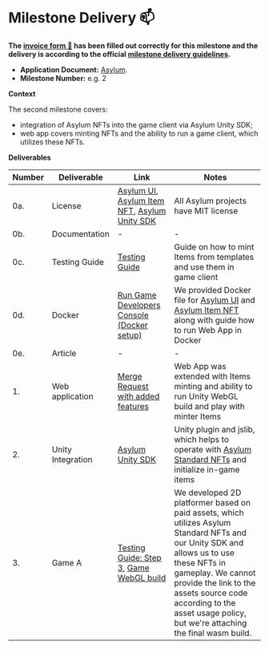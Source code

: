 # Milestone Delivery :mailbox:

**The [invoice form :pencil:](https://docs.google.com/forms/d/e/1FAIpQLSfmNYaoCgrxyhzgoKQ0ynQvnNRoTmgApz9NrMp-hd8mhIiO0A/viewform) has been filled out correctly for this milestone and the delivery is according to the official [milestone delivery guidelines](https://github.com/w3f/Grants-Program/blob/master/docs/milestone-deliverables-guidelines.md).**  

* **Application Document:** [Asylum](https://github.com/w3f/Grants-Program/tree/master/applications/asylum.md).
* **Milestone Number:** e.g. 2

**Context**

The second milestone covers:
 - integration of Asylum NFTs into the game client via Asylum Unity SDK;
 - web app covers minting NFTs and the ability to run a game client, which utilizes these NFTs.

**Deliverables**

| Number | Deliverable | Link | Notes |
| ------------- | ------------- | ------------- |------------- |
| 0a. | License | [Asylum UI](https://gitlab.com/asylum-space/asylum-ui/-/blob/main/LICENSE), [Asylum Item NFT](https://gitlab.com/asylum-space/asylum-item-nft/-/blob/main/LICENSE), [Asylum Unity SDK](https://gitlab.com/asylum-space/asylum-unity-sdk/-/blob/main/LICENSE) | All Asylum projects have MIT license| 
| 0b. | Documentation | - | - | 
| 0c. | Testing Guide | [Testing Guide](https://gitlab.com/asylum-space/asylum-ui/-/blob/main/packages/game-developers-console/docs/testing-guide-approval-process.md) | Guide on how to mint Items from templates and use them in game client | 
| 0d. | Docker | [Run Game Developers Console (Docker setup)](https://gitlab.com/asylum-space/asylum-ui/-/blob/main/packages/game-developers-console/README.md#run-game-developers-console-docker-setup) | We provided Docker file for [Asylum UI](https://gitlab.com/asylum-space/asylum-ui) and [Asylum Item NFT](https://gitlab.com/asylum-space/asylum-item-nft) along with guide how to run Web App in Docker |
| 0e. | Article | - | - |
|1.| Web application | [Merge Request with added features](https://gitlab.com/asylum-space/asylum-ui/-/merge_requests/29) | Web App was extended with Items minting and ability to run Unity WebGL build and play with minter Items |
|2. | Unity Integration | [Asylum Unity SDK](https://gitlab.com/asylum-space/asylum-unity-sdk) | Unity plugin and jslib, which helps to operate with [Asylum Standard NFTs](https://gitlab.com/asylum-space/asylum-standards/-/tree/main/standards/asylum0.1) and initialize in-game items |
|3. | Game A | [Testing Guide: Step 3](https://gitlab.com/asylum-space/asylum-ui/-/blob/main/packages/game-developers-console/docs/testing-guide-approval-process.md#step-3-using-items-in-game), [Game WebGL build](https://gitlab.com/asylum-space/asylum-ui/-/tree/main/packages/connection-library/data) | We developed 2D platformer based on paid assets, which utilizes Asylum Standard NFTs and our Unity SDK and allows us to use these NFTs in gameplay. We cannot provide the link to the assets source code according to the asset usage policy, but we're attaching the final wasm build. |
